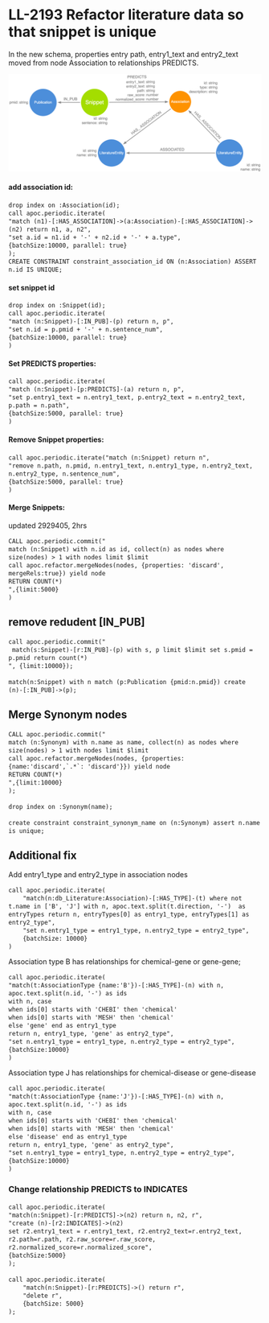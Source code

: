 # LL-2193 Refactor literature data so that snippet is unique

In the new schema, properties entry path, entry1_text and entry2_text moved from node Association to relationships PREDICTS.

![](img/arrow_map_literature.png)

#### add association id:

```
drop index on :Association(id);
call apoc.periodic.iterate(
"match (n1)-[:HAS_ASSOCIATION]->(a:Association)-[:HAS_ASSOCIATION]->(n2) return n1, a, n2",
"set a.id = n1.id + '-' + n2.id + '-' + a.type",
{batchSize:10000, parallel: true}
);
CREATE CONSTRAINT constraint_association_id ON (n:Association) ASSERT n.id IS UNIQUE;
```

#### set snippet id

```
drop index on :Snippet(id);
call apoc.periodic.iterate(
"match (n:Snippet)-[:IN_PUB]-(p) return n, p",
"set n.id = p.pmid + '-' + n.sentence_num",
{batchSize:10000, parallel: true}
)
```

#### Set PREDICTS properties:

```
call apoc.periodic.iterate(
"match (n:Snippet)-[p:PREDICTS]-(a) return n, p",
"set p.entry1_text = n.entry1_text, p.entry2_text = n.entry2_text, p.path = n.path",
{batchSize:5000, parallel: true}
)
```

#### Remove Snippet properties:

```
call apoc.periodic.iterate("match (n:Snippet) return n",
"remove n.path, n.pmid, n.entry1_text, n.entry1_type, n.entry2_text, n.entry2_type, n.sentence_num",
{batchSize:5000, parallel: true}
)
```

#### Merge Snippets:

updated 2929405, 2hrs

```
CALL apoc.periodic.commit("
match (n:Snippet) with n.id as id, collect(n) as nodes where size(nodes) > 1 with nodes limit $limit
call apoc.refactor.mergeNodes(nodes, {properties: 'discard', mergeRels:true}) yield node
RETURN COUNT(*)
",{limit:5000}
)
```

## remove redudent [IN_PUB]

```
call apoc.periodic.commit("
 match(s:Snippet)-[r:IN_PUB]-(p) with s, p limit $limit set s.pmid = p.pmid return count(*)
", {limit:10000});

match(n:Snippet) with n match (p:Publication {pmid:n.pmid}) create (n)-[:IN_PUB]->(p);
```

## Merge Synonym nodes

```
CALL apoc.periodic.commit("
match (n:Synonym) with n.name as name, collect(n) as nodes where size(nodes) > 1 with nodes limit $limit
call apoc.refactor.mergeNodes(nodes, {properties: {name:'discard',`.*`: 'discard'}}) yield node
RETURN COUNT(*)
",{limit:10000}
);

drop index on :Synonym(name);

create constraint constraint_synonym_name on (n:Synonym) assert n.name is unique;
```

## Additional fix

Add entry1_type and entry2_type in association nodes

```
call apoc.periodic.iterate(
    "match(n:db_Literature:Association)-[:HAS_TYPE]-(t) where not t.name in ['B', 'J'] with n, apoc.text.split(t.direction, '-')  as entryTypes return n, entryTypes[0] as entry1_type, entryTypes[1] as entry2_type",
    "set n.entry1_type = entry1_type, n.entry2_type = entry2_type",
    {batchSize: 10000}
)
```

Association type B has relationships for chemical-gene or gene-gene;

```
call apoc.periodic.iterate(
"match(t:AssociationType {name:'B'})-[:HAS_TYPE]-(n) with n, apoc.text.split(n.id, '-') as ids
with n, case
when ids[0] starts with 'CHEBI' then 'chemical'
when ids[0] starts with 'MESH' then 'chemical'
else 'gene' end as entry1_type
return n, entry1_type, 'gene' as entry2_type",
"set n.entry1_type = entry1_type, n.entry2_type = entry2_type",
{batchSize:10000}
)
```

Association type J has relationships for chemical-disease or gene-disease

```
call apoc.periodic.iterate(
"match(t:AssociationType {name:'J'})-[:HAS_TYPE]-(n) with n, apoc.text.split(n.id, '-') as ids
with n, case
when ids[0] starts with 'CHEBI' then 'chemical'
when ids[0] starts with 'MESH' then 'chemical'
else 'disease' end as entry1_type
return n, entry1_type, 'gene' as entry2_type",
"set n.entry1_type = entry1_type, n.entry2_type = entry2_type",
{batchSize:10000}
)
```

### Change relationship PREDICTS to INDICATES

```
call apoc.periodic.iterate(
"match(n:Snippet)-[r:PREDICTS]->(n2) return n, n2, r",
"create (n)-[r2:INDICATES]->(n2)
set r2.entry1_text = r.entry1_text, r2.entry2_text=r.entry2_text,
r2.path=r.path, r2.raw_score=r.raw_score, r2.normalized_score=r.normalized_score",
{batchSize:5000}
);

call apoc.periodic.iterate(
    "match(n:Snippet)-[r:PREDICTS]->() return r",
    "delete r",
    {batchSize: 5000}
);

```
